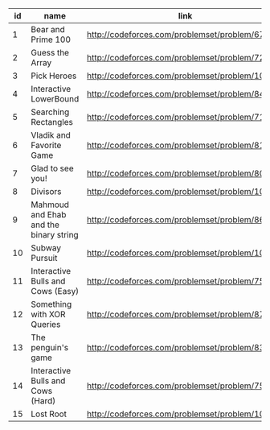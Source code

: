 |id|name|link|difficulty|
|---|---|---|---|
|1|Bear and Prime 100|http://codeforces.com/problemset/problem/679/A||
|2|Guess the Array|http://codeforces.com/problemset/problem/727/C||
|3|Pick Heroes|http://codeforces.com/problemset/problem/1056/C||
|4|Interactive LowerBound|http://codeforces.com/problemset/problem/843/B||
|5|Searching Rectangles|http://codeforces.com/problemset/problem/713/B||
|6|Vladik and Favorite Game|http://codeforces.com/problemset/problem/811/D||
|7|Glad to see you!|http://codeforces.com/problemset/problem/809/B||
|8|Divisors|http://codeforces.com/problemset/problem/1033/D||
|9|Mahmoud and Ehab and the binary string|http://codeforces.com/problemset/problem/862/D||
|10|Subway Pursuit|http://codeforces.com/problemset/problem/1039/B||
|11|Interactive Bulls and Cows (Easy)|http://codeforces.com/problemset/problem/753/B||
|12|Something with XOR Queries|http://codeforces.com/problemset/problem/870/D||
|13|The penguin's game|http://codeforces.com/problemset/problem/835/E||
|14|Interactive Bulls and Cows (Hard)|http://codeforces.com/problemset/problem/753/C||
|15|Lost Root|http://codeforces.com/problemset/problem/1061/F||
